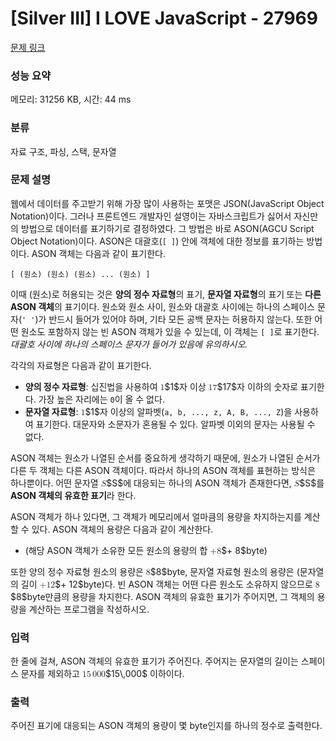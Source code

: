# [Silver III] I LOVE JavaScript - 27969 

[문제 링크](https://www.acmicpc.net/problem/27969) 

### 성능 요약

메모리: 31256 KB, 시간: 44 ms

### 분류

자료 구조, 파싱, 스택, 문자열

### 문제 설명

<p>웹에서 데이터를 주고받기 위해 가장 많이 사용하는 포맷은 JSON(JavaScript Object Notation)이다. 그러나 프론트엔드 개발자인 설영이는 자바스크립트가 싫어서 자신만의 방법으로 데이터를 표기하기로 결정하였다. 그 방법은 바로 ASON(AGCU Script Object Notation)이다. ASON은 대괄호(<code>[ ]</code>) 안에 객체에 대한 정보를 표기하는 방법이다. ASON 객체는 다음과 같이 표기한다.</p>

<p><code>[ (원소) (원소) (원소) ... (원소) ]</code></p>

<p>이때 (원소)로 허용되는 것은 <strong>양의 정수 자료형</strong>의 표기, <strong>문자열 자료형</strong>의 표기<strong> </strong>또는 <strong>다른 ASON 객체</strong>의 표기이다. 원소와 원소 사이, 원소와 대괄호 사이에는 하나의 스페이스 문자(<code>' '</code>)가 반드시 들어가 있어야 하며, 기타 모든 공백 문자는 허용하지 않는다. 또한 어떤 원소도 포함하지 않는 빈 ASON 객체가 있을 수 있는데, 이 객체는 <code>[ ]</code>로 표기한다. <em>대괄호 사이에 하나의 스페이스 문자가 들어가 있음에 유의하시오.</em></p>

<p>각각의 자료형은 다음과 같이 표기한다.</p>

<ul>
	<li><strong>양의 정수 자료형</strong>: 십진법을 사용하여 <mjx-container class="MathJax" jax="CHTML" style="font-size: 99.9%; position: relative;"><mjx-math class="MJX-TEX" aria-hidden="true"><mjx-mn class="mjx-n"><mjx-c class="mjx-c31"></mjx-c></mjx-mn></mjx-math><mjx-assistive-mml unselectable="on" display="inline"><math xmlns="http://www.w3.org/1998/Math/MathML"><mn>1</mn></math></mjx-assistive-mml><span aria-hidden="true" class="no-mathjax mjx-copytext">$1$</span></mjx-container>자 이상 <mjx-container class="MathJax" jax="CHTML" style="font-size: 99.9%; position: relative;"><mjx-math class="MJX-TEX" aria-hidden="true"><mjx-mn class="mjx-n"><mjx-c class="mjx-c31"></mjx-c><mjx-c class="mjx-c37"></mjx-c></mjx-mn></mjx-math><mjx-assistive-mml unselectable="on" display="inline"><math xmlns="http://www.w3.org/1998/Math/MathML"><mn>17</mn></math></mjx-assistive-mml><span aria-hidden="true" class="no-mathjax mjx-copytext">$17$</span></mjx-container>자 이하의 숫자로 표기한다. 가장 높은 자리에는 <code>0</code>이 올 수 없다.</li>
	<li><strong>문자열 자료형</strong>: <mjx-container class="MathJax" jax="CHTML" style="font-size: 99.9%; position: relative;"><mjx-math class="MJX-TEX" aria-hidden="true"><mjx-mn class="mjx-n"><mjx-c class="mjx-c31"></mjx-c></mjx-mn></mjx-math><mjx-assistive-mml unselectable="on" display="inline"><math xmlns="http://www.w3.org/1998/Math/MathML"><mn>1</mn></math></mjx-assistive-mml><span aria-hidden="true" class="no-mathjax mjx-copytext">$1$</span></mjx-container>자 이상의 알파벳(<code>a, b, ..., z, A, B, ..., Z</code>)을 사용하여 표기한다. 대문자와 소문자가 혼용될 수 있다. 알파벳 이외의 문자는 사용될 수 없다. </li>
</ul>

<p>ASON 객체는 원소가 나열된 순서를 중요하게 생각하기 때문에, 원소가 나열된 순서가 다른 두 객체는 다른 ASON 객체이다. 따라서 하나의 ASON 객체를 표현하는 방식은 하나뿐이다. 어떤 문자열 <mjx-container class="MathJax" jax="CHTML" style="font-size: 99.9%; position: relative;"><mjx-math class="MJX-TEX" aria-hidden="true"><mjx-mi class="mjx-i"><mjx-c class="mjx-c1D446 TEX-I"></mjx-c></mjx-mi></mjx-math><mjx-assistive-mml unselectable="on" display="inline"><math xmlns="http://www.w3.org/1998/Math/MathML"><mi>S</mi></math></mjx-assistive-mml><span aria-hidden="true" class="no-mathjax mjx-copytext">$S$</span></mjx-container>에 대응되는 하나의 ASON 객체가 존재한다면, <mjx-container class="MathJax" jax="CHTML" style="font-size: 99.9%; position: relative;"><mjx-math class="MJX-TEX" aria-hidden="true"><mjx-mi class="mjx-i"><mjx-c class="mjx-c1D446 TEX-I"></mjx-c></mjx-mi></mjx-math><mjx-assistive-mml unselectable="on" display="inline"><math xmlns="http://www.w3.org/1998/Math/MathML"><mi>S</mi></math></mjx-assistive-mml><span aria-hidden="true" class="no-mathjax mjx-copytext">$S$</span></mjx-container>를 <strong>ASON 객체의 유효한 표기</strong>라 한다.</p>

<p>ASON 객체가 하나 있다면, 그 객체가 메모리에서 얼마큼의 용량을 차지하는지를 계산할 수 있다. ASON 객체의 용량은 다음과 같이 계산한다.</p>

<ul>
	<li>(해당 ASON 객체가 소유한 모든 원소의 용량의 합 <mjx-container class="MathJax" jax="CHTML" style="font-size: 99.9%; position: relative;"><mjx-math class="MJX-TEX" aria-hidden="true"><mjx-mo class="mjx-n"><mjx-c class="mjx-c2B"></mjx-c></mjx-mo><mjx-mn class="mjx-n"><mjx-c class="mjx-c38"></mjx-c></mjx-mn></mjx-math><mjx-assistive-mml unselectable="on" display="inline"><math xmlns="http://www.w3.org/1998/Math/MathML"><mo>+</mo><mn>8</mn></math></mjx-assistive-mml><span aria-hidden="true" class="no-mathjax mjx-copytext">$+ 8$</span></mjx-container>byte)</li>
</ul>

<p>또한 양의 정수 자료형 원소의 용량은 <mjx-container class="MathJax" jax="CHTML" style="font-size: 99.9%; position: relative;"><mjx-math class="MJX-TEX" aria-hidden="true"><mjx-mn class="mjx-n"><mjx-c class="mjx-c38"></mjx-c></mjx-mn></mjx-math><mjx-assistive-mml unselectable="on" display="inline"><math xmlns="http://www.w3.org/1998/Math/MathML"><mn>8</mn></math></mjx-assistive-mml><span aria-hidden="true" class="no-mathjax mjx-copytext">$8$</span></mjx-container>byte, 문자열 자료형 원소의 용량은 (문자열의 길이 <mjx-container class="MathJax" jax="CHTML" style="font-size: 99.9%; position: relative;"><mjx-math class="MJX-TEX" aria-hidden="true"><mjx-mo class="mjx-n"><mjx-c class="mjx-c2B"></mjx-c></mjx-mo><mjx-mn class="mjx-n"><mjx-c class="mjx-c31"></mjx-c><mjx-c class="mjx-c32"></mjx-c></mjx-mn></mjx-math><mjx-assistive-mml unselectable="on" display="inline"><math xmlns="http://www.w3.org/1998/Math/MathML"><mo>+</mo><mn>12</mn></math></mjx-assistive-mml><span aria-hidden="true" class="no-mathjax mjx-copytext">$+ 12$</span></mjx-container>byte)다. 빈 ASON 객체는 어떤 다른 원소도 소유하지 않으므로 <mjx-container class="MathJax" jax="CHTML" style="font-size: 99.9%; position: relative;"><mjx-math class="MJX-TEX" aria-hidden="true"><mjx-mn class="mjx-n"><mjx-c class="mjx-c38"></mjx-c></mjx-mn></mjx-math><mjx-assistive-mml unselectable="on" display="inline"><math xmlns="http://www.w3.org/1998/Math/MathML"><mn>8</mn></math></mjx-assistive-mml><span aria-hidden="true" class="no-mathjax mjx-copytext">$8$</span></mjx-container>byte만큼의 용량을 차지한다. ASON 객체의 유효한 표기가 주어지면, 그 객체의 용량을 계산하는 프로그램을 작성하시오.</p>

### 입력 

 <p>한 줄에 걸쳐, ASON 객체의 유효한 표기가 주어진다. 주어지는 문자열의 길이는 스페이스 문자를 제외하고 <mjx-container class="MathJax" jax="CHTML" style="font-size: 99.9%; position: relative;"><mjx-math class="MJX-TEX" aria-hidden="true"><mjx-mn class="mjx-n"><mjx-c class="mjx-c31"></mjx-c><mjx-c class="mjx-c35"></mjx-c></mjx-mn><mjx-mstyle><mjx-mspace style="width: 0.167em;"></mjx-mspace></mjx-mstyle><mjx-mn class="mjx-n"><mjx-c class="mjx-c30"></mjx-c><mjx-c class="mjx-c30"></mjx-c><mjx-c class="mjx-c30"></mjx-c></mjx-mn></mjx-math><mjx-assistive-mml unselectable="on" display="inline"><math xmlns="http://www.w3.org/1998/Math/MathML"><mn>15</mn><mstyle scriptlevel="0"><mspace width="0.167em"></mspace></mstyle><mn>000</mn></math></mjx-assistive-mml><span aria-hidden="true" class="no-mathjax mjx-copytext">$15\,000$</span></mjx-container> 이하이다.</p>

### 출력 

 <p>주어진 표기에 대응되는 ASON 객체의 용량이 몇 byte인지를 하나의 정수로 출력한다.</p>

